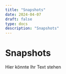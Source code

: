 ```yaml
---
title: "Snapshots"
date: 2024-04-07
draft: false
type: docs
description: "Snapshots"
---
```


# Snapshots

Hier könnte Ihr Text stehen